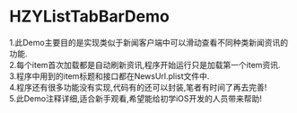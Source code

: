 # HZYListTabBarDemo
 1.此Demo主要目的是实现类似于新闻客户端中可以滑动查看不同种类新闻资讯的功能.<br>
 2.每个item首次加载都是自动刷新资讯,程序开始运行只是加载第一个item资讯.<br>
            3.程序中用到的item标题和接口都在NewsUrl.plist文件中.<br>
            4.程序还有很多功能没有实现,代码有的还可以封装,笔者有时间了再去完善!<br>
            5.此Demo注释详细,适合新手观看,希望能给初学iOS开发的人员带来帮助!<br>

